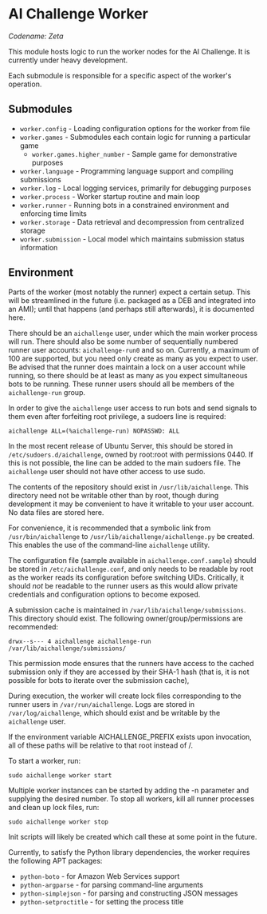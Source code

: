 AI Challenge Worker
===================

*Codename: Zeta*

This module hosts logic to run the worker nodes for the AI Challenge.
It is currently under heavy development.

Each submodule is responsible for a specific aspect of the worker's operation.

Submodules
----------

* `worker.config` - Loading configuration options for the worker from file
* `worker.games` - Submodules each contain logic for running a particular game
    * `worker.games.higher_number` - Sample game for demonstrative purposes
* `worker.language` - Programming language support and compiling submissions
* `worker.log` - Local logging services, primarily for debugging purposes
* `worker.process` - Worker startup routine and main loop
* `worker.runner` - Running bots in a constrained environment and enforcing time limits
* `worker.storage` - Data retrieval and decompression from centralized storage
* `worker.submission` - Local model which maintains submission status information

Environment
-----------

Parts of the worker (most notably the runner) expect a certain setup. This will be
streamlined in the future (i.e. packaged as a DEB and integrated into an AMI);
until that happens (and perhaps still afterwards), it is documented here.

There should be an `aichallenge` user, under which the main worker process will run.
There should also be some number of sequentially numbered runner user accounts:
`aichallenge-run0` and so on. Currently, a maximum of 100 are supported, but you need
only create as many as you expect to user. Be advised that the runner does maintain a
lock on a user account while running, so there should be at least as many as you expect
simultaneous bots to be running. These runner users should all be members of the
`aichallenge-run` group.

In order to give the `aichallenge` user access to run bots and send signals to them even
after forfeiting root privilege, a sudoers line is required:

    aichallenge ALL=(%aichallenge-run) NOPASSWD: ALL

In the most recent release of Ubuntu Server, this should be stored in
`/etc/sudoers.d/aichallenge`, owned by root:root with permissions 0440. If this is not
possible, the line can be added to the main sudoers file. The `aichallenge` user should
not have other access to use sudo.

The contents of the repository should exist in `/usr/lib/aichallenge`. This directory
need not be writable other than by root, though during development it may be convenient
to have it writable to your user account. No data files are stored here.

For convenience, it is recommended that a symbolic link from `/usr/bin/aichallenge` to
`/usr/lib/aichallenge/aichallenge.py` be created. This enables the use of the command-line
`aichallenge` utility.

The configuration file (sample available in `aichallenge.conf.sample`) should be stored
in `/etc/aichallenge.conf`, and only needs to be readable by root as the worker reads its
configuration before switching UIDs. Critically, it should *not* be readable to the runner
users as this would allow private credentials and configuration options to become exposed.

A submission cache is maintained in `/var/lib/aichallenge/submissions`. This directory
should exist. The following owner/group/permissions are recommended:

    drwx--s--- 4 aichallenge aichallenge-run  /var/lib/aichallenge/submissions/

This permission mode ensures that the runners have access to the cached submission only if
they are accessed by their SHA-1 hash (that is, it is not possible for bots to iterate over
the submission cache),

During execution, the worker will create lock files corresponding to the runner users in
`/var/run/aichallenge`. Logs are stored in `/var/log/aichallenge`, which should exist and
be writable by the `aichallenge` user.

If the environment variable AICHALLENGE_PREFIX exists upon invocation, all of these paths will
be relative to that root instead of /.

To start a worker, run:

    sudo aichallenge worker start

Multiple worker instances can be started by adding the -n parameter and supplying the desired
number. To stop all workers, kill all runner processes and clean up lock files, run:

    sudo aichallenge worker stop

Init scripts will likely be created which call these at some point in the future.

Currently, to satisfy the Python library dependencies, the worker requires the following APT
packages:

* `python-boto` - for Amazon Web Services support
* `python-argparse` - for parsing command-line arguments
* `python-simplejson` - for parsing and constructing JSON messages
* `python-setproctitle` - for setting the process title
